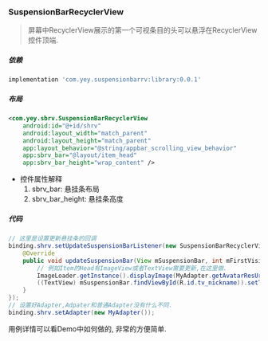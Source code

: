 ### SuspensionBarRecyclerView
> 屏幕中RecyclerView展示的第一个可视条目的头可以悬浮在RecyclerView控件顶端.
##### 依赖
```groovy
implementation 'com.yey.suspensionbarrv:library:0.0.1'
```
##### 布局
```xml
<com.yey.sbrv.SuspensionBarRecyclerView
    android:id="@+id/shrv"
    android:layout_width="match_parent"
    android:layout_height="match_parent"
    app:layout_behavior="@string/appbar_scrolling_view_behavior"
    app:sbrv_bar="@layout/item_head"
    app:sbrv_bar_height="wrap_content" />
```
- 控件属性解释
    1. sbrv_bar: 悬挂条布局
    2. sbrv_bar_height: 悬挂条高度
##### 代码
```java
// 这里是设置更新悬挂条的回调
binding.shrv.setUpdateSuspensionBarListener(new SuspensionBarRecyclerView.UpdateSuspensionBarListener() {
    @Override
    public void updateSuspensionBar(View mSuspensionBar, int mFirstVisibleIndex) {
        // 例如Item的Head有ImageView或者TextView需要更新,在这里做.
        ImageLoader.getInstance().displayImage(MyAdapter.getAvatarResUrl(mFirstVisibleIndex), ((ImageView) mSuspensionBar.findViewById(R.
        ((TextView) mSuspensionBar.findViewById(R.id.tv_nickname)).setText("NetEase " + mFirstVisibleIndex);
    }
});
// 设置好Adapter,Adpater和普通Adapter没有什么不同.
binding.shrv.setAdapter(new MyAdapter());
```
用例详情可以看Demo中如何做的, 非常的方便简单.
